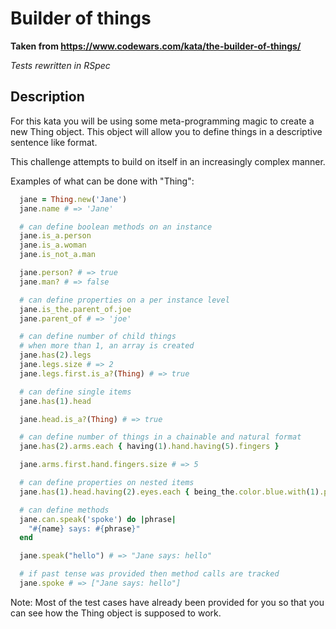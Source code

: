 # Builder of things

**Taken from https://www.codewars.com/kata/the-builder-of-things/**

_Tests rewritten in RSpec_

## Description

For this kata you will be using some meta-programming magic to create a new Thing object. This object will allow you to define things in a descriptive sentence like format.

This challenge attempts to build on itself in an increasingly complex manner.

Examples of what can be done with "Thing":

```ruby
  jane = Thing.new('Jane')
  jane.name # => 'Jane'

  # can define boolean methods on an instance
  jane.is_a.person
  jane.is_a.woman
  jane.is_not_a.man

  jane.person? # => true
  jane.man? # => false

  # can define properties on a per instance level
  jane.is_the.parent_of.joe
  jane.parent_of # => 'joe'

  # can define number of child things
  # when more than 1, an array is created
  jane.has(2).legs
  jane.legs.size # => 2
  jane.legs.first.is_a?(Thing) # => true

  # can define single items
  jane.has(1).head

  jane.head.is_a?(Thing) # => true

  # can define number of things in a chainable and natural format
  jane.has(2).arms.each { having(1).hand.having(5).fingers }

  jane.arms.first.hand.fingers.size # => 5

  # can define properties on nested items
  jane.has(1).head.having(2).eyes.each { being_the.color.blue.with(1).pupil.being_the.color.black }

  # can define methods
  jane.can.speak('spoke') do |phrase|
    "#{name} says: #{phrase}"
  end

  jane.speak("hello") # => "Jane says: hello"

  # if past tense was provided then method calls are tracked
  jane.spoke # => ["Jane says: hello"]
```

Note: Most of the test cases have already been provided for you so that you can see how the Thing object is supposed to work.
